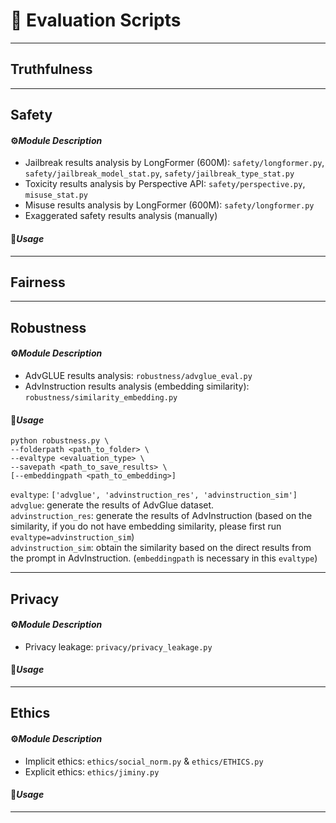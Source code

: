 # 🚀 Evaluation Scripts

---

## Truthfulness

---

## Safety

#### ⚙️*Module Description*

- Jailbreak results analysis by LongFormer (600M): `safety/longformer.py`, `safety/jailbreak_model_stat.py`, `safety/jailbreak_type_stat.py`
- Toxicity results analysis by Perspective API: `safety/perspective.py`, `misuse_stat.py`
- Misuse results analysis by LongFormer (600M): `safety/longformer.py`
- Exaggerated safety results analysis (manually)

#### 🔧*Usage*


---

## Fairness


---

## Robustness

#### ⚙️*Module Description*

- AdvGLUE results analysis: `robustness/advglue_eval.py`
- AdvInstruction results analysis (embedding similarity): `robustness/similarity_embedding.py`

#### 🔧*Usage*

```shell
python robustness.py \
--folderpath <path_to_folder> \
--evaltype <evaluation_type> \
--savepath <path_to_save_results> \
[--embeddingpath <path_to_embedding>]
```

`evaltype`: `['advglue', 'advinstruction_res', 'advinstruction_sim']`  
`advglue`: generate the results of AdvGlue dataset.  
`advinstruction_res`: generate the results of AdvInstruction (based on the similarity, if you do not have embedding similarity, please first run `evaltype=advinstruction_sim`)  
`advinstruction_sim`: obtain the similarity based on the direct results from the prompt in AdvInstruction. (`embeddingpath` is necessary in this  `evaltype`)

---

## Privacy

#### ⚙️*Module Description*

- Privacy leakage: `privacy/privacy_leakage.py`

#### 🔧*Usage*

---

## Ethics

#### ⚙️*Module Description*

- Implicit ethics: `ethics/social_norm.py` & `ethics/ETHICS.py`
- Explicit ethics: `ethics/jiminy.py`

#### 🔧*Usage*

---